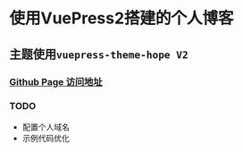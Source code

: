 # 使用VuePress2搭建的个人博客

## 主题使用``vuepress-theme-hope V2``

### [Github Page 访问地址](https://anran919.github.io/zar_blog/)

### TODO 
- 配置个人域名
- 示例代码优化
